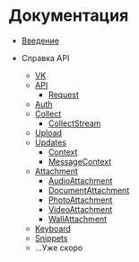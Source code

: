 # Документация

* [Введение](introduction.md)

* Справка API
	* [VK](api-reference/vk.md)
	* [API](api-reference/api.md)
		* [Request](api-reference/request.md)
	* [Auth](api-reference/auth.md)
	* [Collect](api-reference/collect.md)
		* [CollectStream](api-reference/collect-stream.md)
	* [Upload](api-reference/upload.md)
	* [Updates](api-reference/updates.md)
		* [Context](api-reference/contexts/context.md)
		* [MessageContext](api-reference/contexts/message.md)
	* [Attachment](api-reference/attachments/attachment.md)
		* [AudioAttachment](api-reference/attachments/audio.md)
		* [DocumentAttachment](api-reference/attachments/document.md)
		* [PhotoAttachment](api-reference/attachments/photo.md)
		* [VideoAttachment](api-reference/attachments/video.md)
		* [WallAttachment](api-reference/attachments/wall.md)
	* [Keyboard](api-reference/buttons/keyboard.md)
	* [Snippets](api-reference/snippets.md)
	* ...Уже скоро
